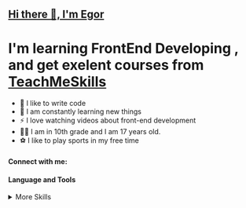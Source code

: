 <!-- <a><h1></h1></a>
<img  alt="Lines of code" src="https://img.shields.io/tokei/lines/github/AbzMijon/PracticeMySkills?color=blue&label=Lines%20in%20repository&logo=lines&logoColor=blue">
<img alt="GitHub top language" src="https://img.shields.io/github/languages/top/AbzMijon/TMS-FE24?label=The%20main%20language&style=for-the-badge">
![](https://img.shields.io/github/watchers/AbzMijon/TMS-FE24?style=social) -->
<!DOCTYPE html>
<html lang="en">
<head>
    <meta charset="UTF-8">
    <link rel="stylesheet" href="./fontawesome/css/all.min.css">
</head>
<body>
    <h2 class="hello__title" ><a href="#">Hi there 👋, I'm Egor</a></h2>
    <h1 class="main__title"> I'm learning FrontEnd Developing , and get exelent courses from <a href="https://teachmeskills.by/">TeachMeSkills</a></h1>
    <ul>
        <li>💪 I like to write code</li>
        <li>🥅 I am constantly learning new things</li>
        <li>⚡ I love watching videos about front-end development</li>
        <li>🤹🏽 I am in 10th grade and I am 17 years old.</li>
        <li>⚽ I like to play sports in my free time</li>
    </ul>
    <h4>Connect with me:</h4>
    <div class="connect__wrap">
        <a href="https://vk.com/abzmijon"><i class="fa-brands fa-vk"></i></a>
        <a href="https://www.instagram.com/abz.mijon/"><i class="fa-brands fa-instagram"></i></a>
    </div>
    <h4 class="tools">Language and Tools</h4>
    <a href="#"><i class="fa-brands fa-html5"></i></a>
    <a href="#"><i class="fa-brands fa-css3"></i></a>
    <a href="#"><i class="fa-brands fa-js"></i></a>
    <a href="#"><i class="fa-brands fa-sass"></i></a>
    <a href="#"></a>

</body>
</html>
<details>
<summary>More Skills</summary>
</details>
































<!-- - 👋 Hi, I’m @AbzMijon and im from Belarus
- 👀 I’m interested in Frontend Developing
- 🌱 I’m currently learning JavaScript now and taking excellent courses from TeachMeSkills!
- ▃▃▃▃▃▃▃▃▃▃▃▃▃▃▃
- ✅ At the moment I know:
- 1)HTML5
- 2)CSS3
- 3)FlexBox
- 4)Grid Layout
- 5)Bootstrap
- 6)FontAwesome
- 7)SwiperJS
- 8)Git
- 9)Cross-platform layout
- 10)SASS and SCSS
- 11)Npm
- 12)Parcel
- 13)JavaScript Basics
- ▃▃▃▃▃▃▃▃▃▃▃▃▃▃▃
- ☎ Contact me:
- ▼ Instagram - https://www.instagram.com/abz.mijon/
- ▼ Telegram - @Abz_mijon
- ▼ VK - vk.com/abzmijon
- ▼ Discord - ЕгР1К#9755
 -->

<!---
AbzMijon/AbzMijon is a ✨ special ✨ repository because its `README.md` (this file) appears on your GitHub profile.
You can click the Preview link to take a look at your changes.
--->
